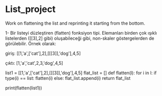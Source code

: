 # List_project
Work on flattening the list and reprinting it starting from the bottom.

1- Bir listeyi düzleştiren (flatten) fonksiyon tipi. Elemanları birden çok ışıklı listelerden ([[3],2] gibi) oluşabileceği gibi, non-skaler göstergelerden de görülebilir. Örnek olarak:

giriş: [[1,'a',['cat'],2],[[[3]],'dog'],4,5]

çıktı: [1,'a','cat',2,3,'dog',4,5]




list1 = [[1,'a',['cat'],2],[[[3]],'dog'],4,5]
flat_list = []
def flatten(l):
    for i in l:
        if type(i) == list:
            flatten(i)
        else:
            flat_list.append(i)
    return flat_list

print(flatten(list1))
